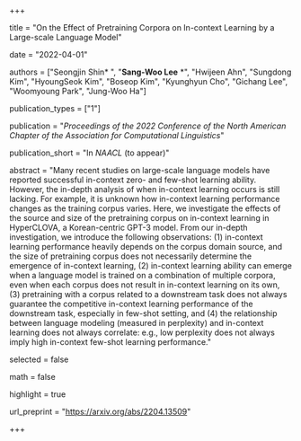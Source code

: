+++

title = "On the Effect of Pretraining Corpora on In-context Learning by a Large-scale Language Model"

date = "2022-04-01"

authors = ["Seongjin Shin* ", "**Sang-Woo Lee** *", "Hwijeen Ahn", "Sungdong Kim", "HyoungSeok Kim", "Boseop Kim", "Kyunghyun Cho", "Gichang Lee", "Woomyoung Park", "Jung-Woo Ha"]

publication_types = ["1"]

publication = "*Proceedings of the 2022 Conference of the North American Chapter of the Association for Computational Linguistics*"

publication_short = "In *NAACL* (to appear)"

abstract = "Many recent studies on large-scale language models have reported successful in-context zero- and few-shot learning ability. However, the in-depth analysis of when in-context learning occurs is still lacking. For example, it is unknown how in-context learning performance changes as the training corpus varies. Here, we investigate the effects of the source and size of the pretraining corpus on in-context learning in HyperCLOVA, a Korean-centric GPT-3 model. From our in-depth investigation, we introduce the following observations: (1) in-context learning performance heavily depends on the corpus domain source, and the size of pretraining corpus does not necessarily determine the emergence of in-context learning, (2) in-context learning ability can emerge when a language model is trained on a combination of multiple corpora, even when each corpus does not result in in-context learning on its own, (3) pretraining with a corpus related to a downstream task does not always guarantee the competitive in-context learning performance of the downstream task, especially in few-shot setting, and (4) the relationship between language modeling (measured in perplexity) and in-context learning does not always correlate: e.g., low perplexity does not always imply high in-context few-shot learning performance."

selected = false

math = false

highlight = true

url_preprint = "https://arxiv.org/abs/2204.13509"

+++

